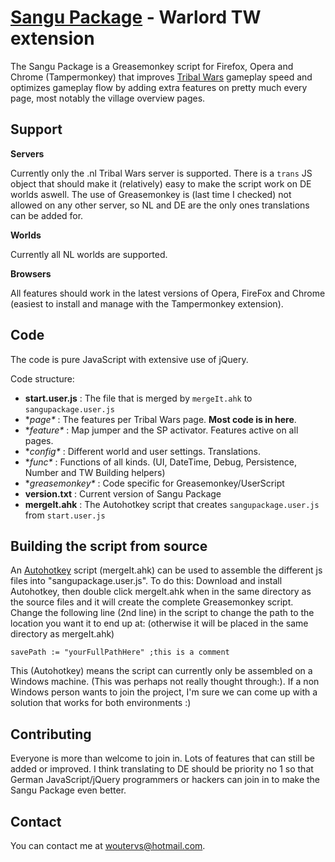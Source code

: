 [Sangu Package](http://www.sangu.be) - Warlord TW extension
=============

The Sangu Package is a Greasemonkey script for Firefox, 
Opera and Chrome (Tampermonkey) that improves [Tribal Wars](http://www.tribalwars.nl) gameplay speed 
and optimizes gameplay flow by
adding extra features on pretty much every page, most notably the village overview pages.

Support
-------

**Servers**

Currently only the .nl Tribal Wars server is supported. There is a `trans` JS object that should
make it (relatively) easy to make the script work on DE worlds aswell. The use of Greasemonkey is (last
time I checked) not allowed on any other server, so NL and DE are the only ones translations
can be added for.

**Worlds**

Currently all NL worlds are supported.

**Browsers**

All features should work in the latest versions of Opera, FireFox and Chrome (easiest to install and manage with the Tampermonkey extension). 

Code
----

The code is pure JavaScript with extensive use of jQuery.

Code structure:

 - **start.user.js** : The file that is merged by `mergeIt.ahk` to `sangupackage.user.js`
 - **page\** : The features per Tribal Wars page. **Most code is in here**.
 - **feature\** : Map jumper and the SP activator. Features active on all pages.
 - **config\** : Different world and user settings. Translations.
 - **func\** : Functions of all kinds. (UI, DateTime, Debug, Persistence, Number and TW Building helpers)
 - **greasemonkey\** : Code specific for Greasemonkey/UserScript
 - **version.txt** : Current version of Sangu Package
 - **mergeIt.ahk** : The Autohotkey script that creates `sangupackage.user.js` from `start.user.js`


Building the script from source
-------------------------------

An [Autohotkey](http://www.autohotkey.com) script (mergeIt.ahk) can be used to assemble the different js files
into "sangupackage.user.js".
To do this: Download and install Autohotkey, then double click mergeIt.ahk when in the same directory as the source files
and it will create the complete Greasemonkey script. Change the following line (2nd line) in the script to change the path
to the location you want it to end up at: (otherwise it will be placed in the same directory as mergeIt.ahk)

    savePath := "yourFullPathHere" ;this is a comment

This (Autohotkey) means the script can currently only be assembled on a Windows machine. (This was perhaps not really
thought through:). If a non Windows person wants to join the project, I'm sure we can come up with a solution that works
for both environments :)

Contributing
------------

Everyone is more than welcome to join in. Lots of features that can still be added or improved. 
I think translating to DE should be priority no 1 so that German JavaScript/jQuery programmers or hackers can join
in to make the Sangu Package even better.

Contact
-------

You can contact me at woutervs@hotmail.com.
